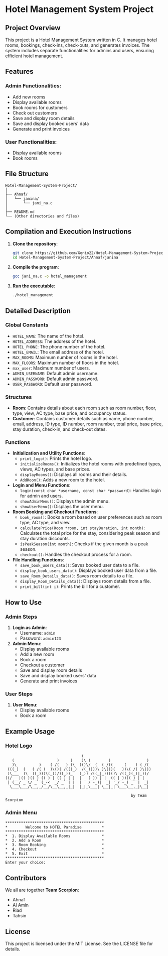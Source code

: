 # Hotel Management System Project

## Project Overview
This project is a Hotel Management System written in C. It manages hotel rooms, bookings, check-ins, check-outs, and generates invoices. The system includes separate functionalities for admins and users, ensuring efficient hotel management.

## Features
### Admin Functionalities:
- Add new rooms
- Display available rooms
- Book rooms for customers
- Check out customers
- Save and display room details
- Save and display booked users' data
- Generate and print invoices

### User Functionalities:
- Display available rooms
- Book rooms

## File Structure
```
Hotel-Management-System-Project/
│
├── Ahnaf/
│   └── janina/
│       └── jani_na.c
│
├── README.md
└── (Other directories and files)
```

## Compilation and Execution Instructions
1. **Clone the repository**:
    ```sh
    git clone https://github.com/Genio22/Hotel-Management-System-Project.git
    cd Hotel-Management-System-Project/Ahnaf/janina
    ```

2. **Compile the program**:
    ```sh
    gcc jani_na.c -o hotel_management
    ```

3. **Run the executable**:
    ```sh
    ./hotel_management
    ```

## Detailed Description
### Global Constants
- `HOTEL_NAME`: The name of the hotel.
- `HOTEL_ADDRESS`: The address of the hotel.
- `HOTEL_PHONE`: The phone number of the hotel.
- `HOTEL_EMAIL`: The email address of the hotel.
- `MAX_ROOMS`: Maximum number of rooms in the hotel.
- `MAX_FLOORS`: Maximum number of floors in the hotel.
- `max_user`: Maximum number of users.
- `ADMIN_USERNAME`: Default admin username.
- `ADMIN_PASSWORD`: Default admin password.
- `USER_PASSWORD`: Default user password.

### Structures
- **Room**: Contains details about each room such as room number, floor, type, view, AC type, base price, and occupancy status.
- **Customer**: Contains customer details such as name, phone number, email, address, ID type, ID number, room number, total price, base price, stay duration, check-in, and check-out dates.

### Functions
- **Initialization and Utility Functions**:
  - `print_logo()`: Prints the hotel logo.
  - `initializeRooms()`: Initializes the hotel rooms with predefined types, views, AC types, and base prices.
  - `displayRooms()`: Displays all rooms and their details.
  - `AddRoom()`: Adds a new room to the hotel.
- **Login and Menu Functions**:
  - `login(const char *username, const char *password)`: Handles login for admin and users.
  - `showAdminMenu()`: Displays the admin menu.
  - `showUserMenu()`: Displays the user menu.
- **Room Booking and Checkout Functions**:
  - `book_room()`: Books a room based on user preferences such as room type, AC type, and view.
  - `calculatePrice(Room *room, int stayDuration, int month)`: Calculates the total price for the stay, considering peak season and stay duration discounts.
  - `isPeakSeason(int month)`: Checks if the given month is a peak season.
  - `checkout()`: Handles the checkout process for a room.
- **File Handling Functions**:
  - `save_book_users_data()`: Saves booked user data to a file.
  - `display_book_users_data()`: Displays booked user data from a file.
  - `save_Room_Details_data()`: Saves room details to a file.
  - `display_Room_Details_data()`: Displays room details from a file.
  - `print_bill(int i)`: Prints the bill for a customer.

## How to Use
### Admin Steps
1. **Login as Admin**:
    - Username: `admin`
    - Password: `admin123`
2. **Admin Menu**:
    - Display available rooms
    - Add a new room
    - Book a room
    - Checkout a customer
    - Save and display room details
    - Save and display booked users' data
    - Generate and print invoices

### User Steps
1. **User Menu**:
    - Display available rooms
    - Book a room

## Example Usage
### Hotel Logo
```
                                  (                               
   (                   )     (    )\ )        )                )  
   )\          )    ( /(   ) )\  (()\/  (  ( /((     (    ) ( /(  
 (((_)  (   ( /( (  )\()| /(((_)  /(_))))\ )\())(   ))\( /( )\()) 
 )\___  )\  )(_)))\(_))/)(_))_   (_)) /((_|_))(()\ /((_)(_)|_))/  
((/ __|((_)((_)_((_) |_((_)_| |  | _ (_)) | |_ ((_|_))((_)_| |_   
 | (__/ _ \/ _` (_-<  _/ _` | |  |   / -_)|  _| '_/ -_) _` |  _|  
  \___\___/\__,_/__/\__\__,_|_|  |_|_\___| \__|_| \___\__,_|\__|  
                                                                  
                                                        by Team Scorpion
```

### Admin Menu
```
********************************************
*        Welcome to HOTEL Paradise         *
********************************************
*  1. Display Available Rooms              *
*  2. Add a Room                           *
*  3. Room Booking                         *
*  4. Checkout                             *
*  5. Exit                                 *
********************************************
Enter your choice: 
```

## Contributors
We all are together **Team Scorpion**:
- Ahnaf
- Al Amin
- Riad
- Tahsin

## License
This project is licensed under the MIT License. See the LICENSE file for details.


